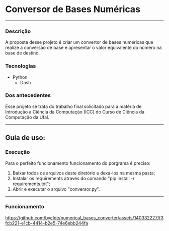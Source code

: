 # Conversor de Bases Numéricas
---

### Descrição
A proposta desse projeto é criar um convertor de bases numéricas que realize a conversão de base e apresentar o valor equivalente do
número na base de destino.

### Tecnologias
* Python
  * Dash

### Dos antecedentes
Esse projeto se trata do trabalho final solicitado para a matéria de Introdução à Ciência da Computação (ICC) do Curso de Ciência da Computação da Ufal.

---
## Guia de uso:
### Execução
Para o perfeito funcionamento funcionamento do porgrama é preciso:
1. Baixar todos os arquivos deste diretório e dexa-los na mesma pasta;
2. Instalar os requirements através do comando "pip install -r requirements.txt";
3. Abrir e executar o arquivo "conversor.py".

---
### Funcionamento
https://github.com/byelde/numerical_bases_converter/assets/140332227/f3fcb221-e1cb-4414-b2e5-74e6ebb244fa

